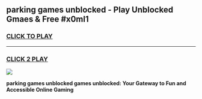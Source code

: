 
## parking games unblocked - Play Unblocked Gmaes & Free #x0ml1
<h3>
<a href="https://news.freeplayer.one?title=parking_games_unblocked&ref=26F">CLICK TO PLAY</a></h3>
<hr>

<h3>
<a href="https://news.freeplayer.one?title=parking_games_unblocked&ref=26F">CLICK 2 PLAY</a>
  
</h3>

<a href="https://news.freeplayer.one?title=parking_games_unblocked&ref=26F/"><img src="https://clearcache.store/games.png"></a>


**parking games unblocked games unblocked: Your Gateway to Fun and Accessible Online Gaming**

